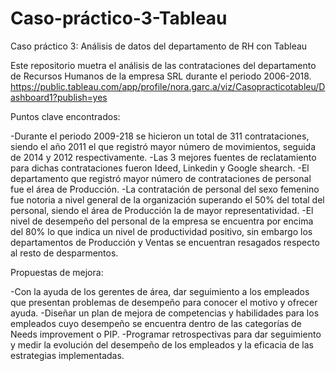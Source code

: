 # Caso-práctico-3-Tableau
Caso práctico 3: Análisis de datos del departamento de RH  con Tableau

Este repositorio muetra el análisis de las contrataciones del departamento de Recursos Humanos de la empresa SRL durante el periodo 2006-2018.
https://public.tableau.com/app/profile/nora.garc.a/viz/Casopracticotableu/Dashboard1?publish=yes

Puntos clave encontrados:

-Durante el periodo 2009-218 se hicieron un total de 311 contrataciones, siendo el año 2011 el que registró mayor número de movimientos, seguida de 2014 y 2012 respectivamente.
-Las 3 mejores fuentes de reclatamiento para dichas contrataciones fueron Ideed, Linkedin y Google shearch.
-El departamento que registró mayor número de contrataciones de personal fue el área de Producción.
-La contratación de personal del sexo femenino fue notoria a nivel general de la organización superando el 50% del total del personal, siendo el área de Producción la de mayor representatividad.
-El nivel de desempeño del personal de la empresa se encuentra por encima del 80% lo que indica un nivel de productividad positivo, sin embargo los departamentos de Producción y Ventas se encuentran resagados respecto al resto de desparmentos. 

Propuestas de mejora:

-Con la ayuda de los gerentes de área, dar seguimiento a los empleados que presentan problemas de desempeño para conocer el motivo y ofrecer ayuda.
-Diseñar un plan de mejora de competencias y habilidades para los empleados cuyo desempeño se encuentra dentro de las categorías de Needs improvement o PIP.
-Programar retrospectivas para dar seguimiento y medir la evolución del desempeño de los empleados y la eficacia de las estrategias implementadas. 

